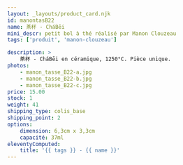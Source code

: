```yaml
---
layout: _layouts/product_card.njk
id: manontasB22
name: 茶杯 - CháBēi
mini_descr: petit bol à thé réalisé par Manon Clouzeau
tags: ['produit', 'manon-clouzeau']

description: >
    茶杯 - CháBēi en céramique, 1250°C. Pièce unique.
photos:
    - manon_tasse_B22-a.jpg
    - manon_tasse_B22-b.jpg
    - manon_tasse_B22-c.jpg
price: 15.00
stock: 1
weight: 41
shipping_type: colis_base
shipping_point: 2
options:
    dimension: 6,3cm x 3,3cm
    capacité: 37ml
eleventyComputed:
    title: '{{ tags }} - {{ name }}'
---
```

